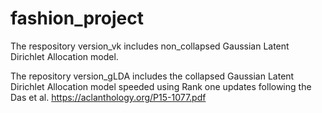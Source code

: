 # fashion_project
The respository version_vk includes non_collapsed Gaussian Latent Dirichlet Allocation model. 

The repository version_gLDA includes the collapsed Gaussian Latent Dirichlet Allocation model speeded using Rank one updates following the Das et al. https://aclanthology.org/P15-1077.pdf
